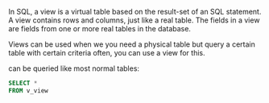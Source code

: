 

In SQL, a view is a virtual table based on the result-set of an SQL statement. A view contains rows and columns, just like a real table. The fields in a view are fields from one or more real tables in the database.

Views can be used when we you need a physical table but query a certain table with certain criteria often, you can use a view for this.

can be queried like most normal tables:

```sql
SELECT *
FROM v_view
```

